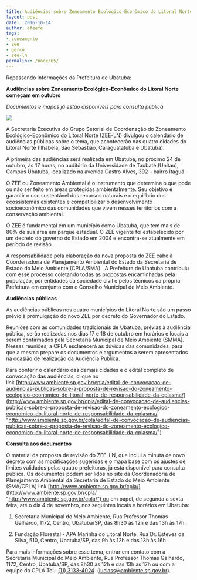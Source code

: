 ```yaml
---
title: Audiências sobre Zoneamento Ecológico-Econômico do Litoral Norte
layout: post
date: '2016-10-14'
author: efeefe
tags:
- zoneamento
- zee
- gerco
- zee-ln
permalink: /node/65/
---
```


Repassando informações da Prefeitura de Ubatuba:

**Audiências sobre Zoneamento Ecológico-Econômico do Litoral Norte começam em outubro**

*Documentos e mapas já estão disponíveis para consulta pública*

![](../sites/cienciaaberta.ubatuba.cc/files/anexos/mapa-ubatuba.PNG)

A Secretaria Executiva do Grupo Setorial de Coordenação do Zoneamento Ecológico-Econômico do Litoral Norte (ZEE-LN) divulgou o calendário de audiências públicas sobre o tema, que acontecerão nas quatro cidades do Litoral Norte (Ilhabela, São Sebastião, Caraguatatuba e Ubatuba).

A primeira das audiências será realizada em Ubatuba, no próximo 24 de outubro, às 17 horas, no auditório da Universidade de Taubaté (Unitau), Campus Ubatuba, localizado na avenida Castro Alves, 392 – bairro Itaguá.

O ZEE ou Zoneamento Ambiental é o instrumento que determina o que pode ou não ser feito em áreas protegidas ambientalmente. Seu objetivo é garantir o uso sustentável dos recursos naturais e o equilíbrio dos ecossistemas existentes e compatibilizar o desenvolvimento socioeconômico das comunidades que vivem nesses territórios com a conservação ambiental.

O ZEE é fundamental em um município como Ubatuba, que tem mais de 80% de sua área em parque estadual. O ZEE vigente foi estabelecido por um decreto do governo do Estado em 2004 e encontra-se atualmente em período de revisão.

A responsabilidade pela elaboração da nova proposta do ZEE cabe à Coordenadoria de Planejamento Ambiental do Estado da Secretaria de Estado do Meio Ambiente (CPLA/SMA).  A Prefeitura de Ubatuba contribuiu com esse processo coletando todas as propostas encaminhadas pela população, por entidades da sociedade civil e pelos técnicos da própria Prefeitura em conjunto com o Conselho Municipal de Meio Ambiente.

**Audiências públicas**

As audiências públicas nos quatro municípios do Litoral Norte são um passo prévio à promulgação do novo ZEE por decreto do Governador do Estado.

Reuniões com as comunidades tradicionais de Ubatuba, prévias à audiência pública, serão realizadas nos dias 17 e 18 de outubro em horários e locais a serem confirmados pela Secretaria Municipal de Meio Ambiente (SMMA).  Nessas reuniões, a CPLA esclarecerá as dúvidas das comunidades, para que a mesma prepare os documentos e argumentos a serem apresentados na ocasião de realização da Audiência Pública.

Para conferir o calendário das demais cidades e o edital completo de convocação das audiências, clique no link [http://www.ambiente.sp.gov.br/cpla/edital-de-convocacao-de-audiencias-publicas-sobre-a-proposta-de-revisao-do-zoneamento-ecologico-economico-do-litoral-norte-de-responsabilidade-da-cplasma/](http://www.ambiente.sp.gov.br/cpla/edital-de-convocacao-de-audiencias-publicas-sobre-a-proposta-de-revisao-do-zoneamento-ecologico-economico-do-litoral-norte-de-responsabilidade-da-cplasma/ "http://www.ambiente.sp.gov.br/cpla/edital-de-convocacao-de-audiencias-publicas-sobre-a-proposta-de-revisao-do-zoneamento-ecologico-economico-do-litoral-norte-de-responsabilidade-da-cplasma/")

**Consulta aos documentos**

O material da proposta de revisão do ZEE-LN, que inclui a minuta de novo decreto com as modificações sugeridas e o mapa base com os ajustes de limites validados pelas quatro prefeituras, já está disponível para consulta pública. Os documentos podem ser lidos no site da Coordenadoria de Planejamento Ambiental da Secretaria de Estado do Meio Ambiente (SMA/CPLA) link [http://www.ambiente.sp.gov.br/cpla/](http://www.ambiente.sp.gov.br/cpla/ "http://www.ambiente.sp.gov.br/cpla/") ou em papel, de segunda a sexta-feira, até o dia 4 de novembro, nos seguintes locais e horários em Ubatuba:

1. Secretaria Municipal do Meio Ambiente, Rua Professor Thomas Galhardo, 1172, Centro, Ubatuba/SP, das 8h30 às 12h e das 13h às 17h.

2. Fundação Florestal - APA Marinha do Litoral Norte, Rua Dr. Esteves da Silva, 510, Centro, Ubatuba/SP, das 9h às 12h e das 13h às 16h.

Para mais informações sobre esse tema, entrar em contato com a Secretaria Municipal do Meio Ambiente, Rua Professor Thomas Galhardo, 1172, Centro, Ubatuba/SP, das 8h30 às 12h e das 13h às 17h ou com a equipe da CPLA Tel.: [(11) 3133-4024](tel:%2811%29%203133-4024 "tel:%2811%29%203133-4024")  ([luciass@ambiente.sp.gov.br](mailto:luciass@ambiente.sp.gov.br "mailto:luciass@ambiente.sp.gov.br")).